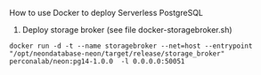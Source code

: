 How to use Docker to deploy Serverless PostgreSQL

1. Deploy storage broker (see file docker-storagebroker.sh)

```
docker run -d -t --name storagebroker --net=host --entrypoint "/opt/neondatabase-neon/target/release/storage_broker" perconalab/neon:pg14-1.0.0  -l 0.0.0.0:50051 
```
